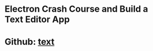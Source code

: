 # Electron Crash Course and Build a Text Editor App

# Github: [text](https://github.com/tharun30115)
